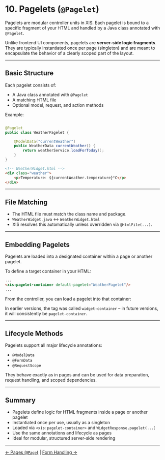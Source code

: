 # 10. Pagelets (`@Pagelet`)

Pagelets are modular controller units in XIS. Each pagelet is bound to a specific fragment of your HTML and handled by a
Java class annotated with `@Pagelet`.

Unlike frontend UI components, pagelets are **server-side logic fragments**. They are typically instantiated once per
page (singleton) and are meant to encapsulate the behavior of a clearly scoped part of the layout.

---

## Basic Structure

Each pagelet consists of:

- A Java class annotated with `@Pagelet`
- A matching HTML file
- Optional model, request, and action methods

Example:

```java

@Pagelet
public class WeatherPagelet {

    @ModelData("currentWeather")
    public WeatherData currentWeather() {
        return weatherService.loadForToday();
    }
}
```

```html
<!-- WeatherWidget.html -->
<div class="weather">
    <p>Temperature: ${currentWeather.temperature}°C</p>
</div>
```

---

## File Matching

- The HTML file must match the class name and package.
- `WeatherWidget.java` ↔ `WeatherWidget.html`
- XIS resolves this automatically unless overridden via `@HtmlFile(...)`.

---

## Embedding Pagelets

Pagelets are loaded into a designated container within a page or another pagelet.

To define a target container in your HTML:

```html
...
<xis:pagelet-container default-pagelet="WeatherPagelet"/>
...
```

From the controller, you can load a pagelet into that container:

In earlier versions, the tag was called `widget-container` – in future versions, it will consistently be
`pagelet-container`.

---

## Lifecycle Methods

Pagelets support all major lifecycle annotations:

- `@ModelData`
- `@FormData`
- `@RequestScope`

They behave exactly as in pages and can be used for data preparation, request handling, and scoped dependencies.

---

## Summary

- Pagelets define logic for HTML fragments inside a page or another pagelet
- Instantiated once per use, usually as a singleton
- Loaded via `<xis:pagelet-container>` and `WidgetResponse.pagelet(...)`
- Use the same annotations and lifecycle as pages
- Ideal for modular, structured server-side rendering

---

[← Pages (`@Page`)](09-pages.md) | [Form Handling →](11-form-handling.md)